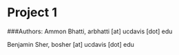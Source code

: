 # Project 1
###Authors: 
Ammon Bhatti, arbhatti [at] ucdavis [dot] edu 

Benjamin Sher, bosher [at] ucdavis [dot] edu